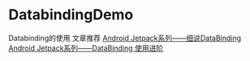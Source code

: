 # DatabindingDemo
Databinding的使用
文章推荐
[Android Jetpack系列——细说DataBinding](https://www.jianshu.com/p/2b715d788423)
[Android Jetpack系列——DataBinding 使用进阶](https://www.jianshu.com/p/22f7d7703381)
